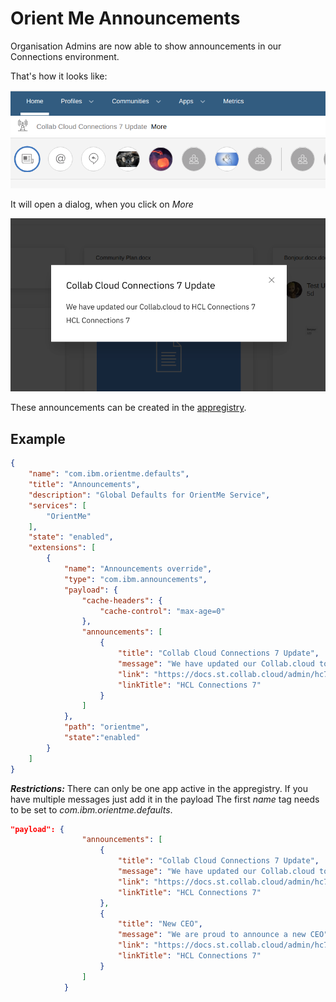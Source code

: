 # Orient Me Announcements

Organisation Admins are now able to show announcements in our Connections environment. 

That's how it looks like:

![Header](/assets/images/admin/announcement/header.png)

It will open a dialog, when you click on *More*

![dialog](/assets/images/admin/announcement/dialog.png)

These announcements can be created in the [appregistry](/admin/appreg).

## Example

```json
{
    "name": "com.ibm.orientme.defaults",
    "title": "Announcements",
    "description": "Global Defaults for OrientMe Service",
    "services": [
        "OrientMe"
    ],
    "state": "enabled",
    "extensions": [
        {
            "name": "Announcements override",
            "type": "com.ibm.announcements",
            "payload": {
                "cache-headers": {
                    "cache-control": "max-age=0"
                },
                "announcements": [
                    {
                        "title": "Collab Cloud Connections 7 Update",
                        "message": "We have updated our Collab.cloud to HCL Connections 7",
                        "link": "https://docs.st.collab.cloud/admin/hc7/whats-new/",
                        "linkTitle": "HCL Connections 7"
                    }
                ]
            },
            "path": "orientme",
            "state":"enabled"
        }
    ]
}
```

***Restrictions:*** There can only be one app active in the appregistry. If you have multiple messages just add it in the payload
The first *name* tag needs to be set to *com.ibm.orientme.defaults*.

```json
"payload": {
                "announcements": [
                    {
                        "title": "Collab Cloud Connections 7 Update",
                        "message": "We have updated our Collab.cloud to HCL Connections 7",
                        "link": "https://docs.st.collab.cloud/admin/hc7/whats-new/",
                        "linkTitle": "HCL Connections 7"
                    },
                    {
                        "title": "New CEO",
                        "message": "We are proud to announce a new CEO",
                        "link": "https://docs.st.collab.cloud/admin/hc7/whats-new/",
                        "linkTitle": "HCL Connections 7"
                    }
                ]
            }
```
